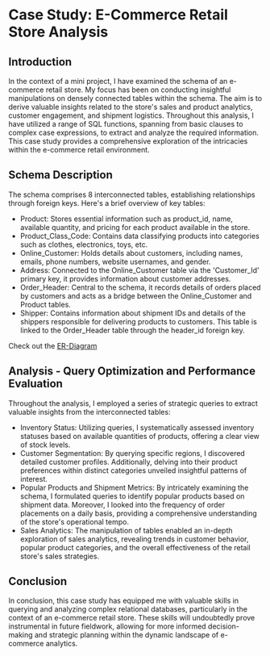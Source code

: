 # Case Study: E-Commerce Retail Store Analysis

## Introduction
In the context of a mini project, I have examined the schema of an e-commerce retail store. My focus has been on conducting insightful manipulations on densely connected tables within the schema. The aim is to derive valuable insights related to the store's sales and product analytics, customer engagement, and shipment logistics. Throughout this analysis, I have utilized a range of SQL functions, spanning from basic clauses to complex case expressions, to extract and analyze the required information. This case study provides a comprehensive exploration of the intricacies within the e-commerce retail environment.

## Schema Description
The schema comprises 8 interconnected tables, establishing relationships through foreign keys. Here's a brief overview of key tables:

* Product: Stores essential information such as product_id, name, available quantity, and pricing for each product available in the store.
* Product_Class_Code: Contains data classifying products into categories such as clothes, electronics, toys, etc.
* Online_Customer: Holds details about customers, including names, emails, phone numbers, website usernames, and gender.
* Address: Connected to the Online_Customer table via the 'Customer_Id' primary key, it provides information about customer addresses.
* Order_Header: Central to the schema, it records details of orders placed by customers and acts as a bridge between the Online_Customer and Product tables.
* Shipper: Contains information about shipment IDs and details of the shippers responsible for delivering products to customers. This table is linked to the Order_Header table through the header_id foreign key.

Check out the [ER-Diagram](https://github.com/praneeth377/E-Commerce-CaseStudy_SQL/blob/main/ER_Diagram.png)

## Analysis - Query Optimization and Performance Evaluation
Throughout the analysis, I employed a series of strategic queries to extract valuable insights from the interconnected tables:
* Inventory Status: Utilizing queries, I systematically assessed inventory statuses based on available quantities of products, offering a clear view of stock levels.
* Customer Segmentation: By querying specific regions, I discovered detailed customer profiles. Additionally, delving into their product preferences within distinct categories unveiled insightful patterns of interest.
* Popular Products and Shipment Metrics: By intricately examining the schema, I formulated queries to identify popular products based on shipment data. Moreover, I looked into the frequency of order placements on a daily basis, providing a comprehensive understanding of the store's operational tempo.
* Sales Analytics: The manipulation of tables enabled an in-depth exploration of sales analytics, revealing trends in customer behavior, popular product categories, and the overall effectiveness of the retail store's sales strategies.


## Conclusion
In conclusion, this case study has equipped me with valuable skills in querying and analyzing complex relational databases, particularly in the context of an e-commerce retail store. These skills will undoubtedly prove instrumental in future fieldwork, allowing for more informed decision-making and strategic planning within the dynamic landscape of e-commerce analytics.

